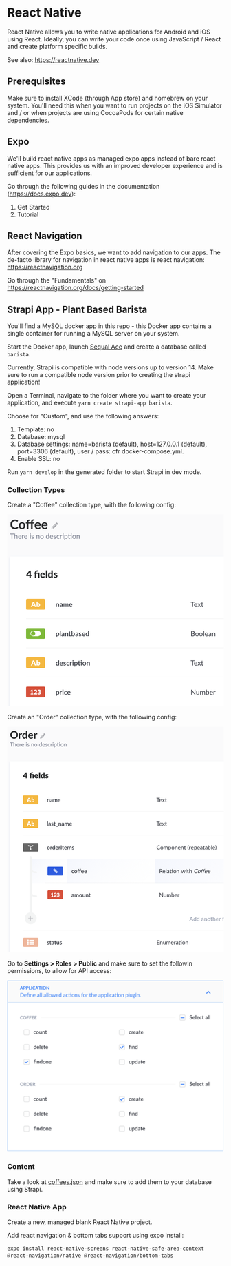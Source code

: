 # React Native

React Native allows you to write native applications for Android and iOS using React. Ideally, you can write your code once using JavaScript / React and create platform specific builds.

See also: https://reactnative.dev

## Prerequisites

Make sure to install XCode (through App store) and homebrew on your system. You'll need this when you want to run projects on the iOS Simulator and / or when projects are using CocoaPods for certain native dependencies.

## Expo

We'll build react native apps as managed expo apps instead of bare react native apps. This provides us with an improved developer experience and is sufficient for our applications.

Go through the following guides in the documentation (https://docs.expo.dev):

1. Get Started
2. Tutorial

## React Navigation

After covering the Expo basics, we want to add navigation to our apps. The de-facto library for navigation in react native apps is react navigation: https://reactnavigation.org

Go through the "Fundamentals" on https://reactnavigation.org/docs/getting-started

## Strapi App - Plant Based Barista

You'll find a MySQL docker app in this repo - this Docker app contains a single container for running a MySQL server on your system.

Start the Docker app, launch [Sequal Ace](https://apps.apple.com/us/app/sequel-ace/id1518036000?ls=1) and create a database called `barista`.

Currently, Strapi is compatible with node versions up to version 14. Make sure to run a compatible node version prior to creating the strapi application!

Open a Terminal, navigate to the folder where you want to create your application, and execute `yarn create strapi-app barista`.

Choose for "Custom", and use the following answers:

1. Template: no
2. Database: mysql
3. Database settings: name=barista (default), host=127.0.0.1 (default), port=3306 (default), user / pass: cfr docker-compose.yml.
4. Enable SSL: no

Run `yarn develop` in the generated folder to start Strapi in dev mode.

### Collection Types

Create a "Coffee" collection type, with the following config:

![coffee config](projects/barista/screenshots/coffee.png)

Create an "Order" collection type, with the following config:

![order config](projects/barista/screenshots/order.png)

Go to **Settings > Roles > Public** and make sure to set the followin permissions, to allow for API access:

![api permissions](projects/barista/screenshots/permissions.png)

### Content

Take a look at [coffees.json](projects/barista/coffees.json) and make sure to add them to your database using Strapi.

### React Native App

Create a new, managed blank React Native project.

Add react navigation & bottom tabs support using expo install:

```
expo install react-native-screens react-native-safe-area-context @react-navigation/native @react-navigation/bottom-tabs
```